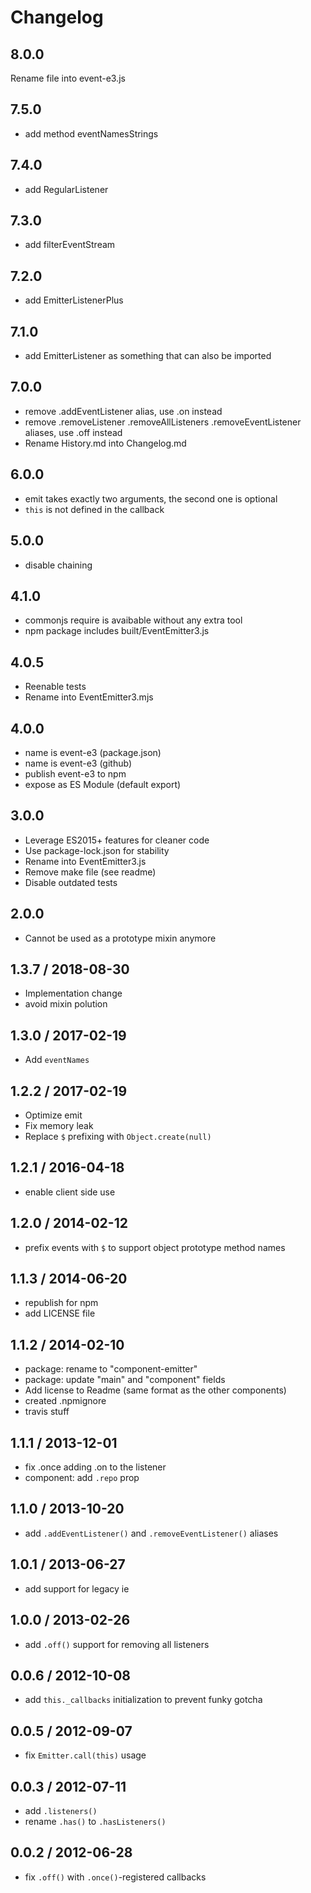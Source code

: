 # Changelog

## 8.0.0

Rename file into event-e3.js

## 7.5.0

 * add method eventNamesStrings

## 7.4.0

 * add RegularListener

## 7.3.0

 * add filterEventStream

## 7.2.0

 * add EmitterListenerPlus

## 7.1.0

 * add EmitterListener as something that can also be imported

## 7.0.0

 * remove .addEventListener alias, use .on instead
 * remove .removeListener .removeAllListeners .removeEventListener aliases, use .off instead
 * Rename History.md into Changelog.md
  
 ## 6.0.0

 * emit takes exactly two arguments, the second one is optional
 * `this` is not defined in the callback

## 5.0.0

 * disable chaining

## 4.1.0

 * commonjs require is avaibable without any extra tool
 * npm package includes built/EventEmitter3.js

## 4.0.5

 * Reenable tests
 * Rename into EventEmitter3.mjs

## 4.0.0

 * name is event-e3 (package.json)
 * name is event-e3 (github)
 * publish event-e3 to npm
 * expose as ES Module (default export)


## 3.0.0

 * Leverage ES2015+ features for cleaner code
 * Use package-lock.json for stability
 * Rename into EventEmitter3.js
 * Remove make file (see readme)
 * Disable outdated tests

## 2.0.0

 * Cannot be used as a prototype mixin anymore

## 1.3.7 / 2018-08-30

 * Implementation change
 * avoid mixin polution

## 1.3.0 / 2017-02-19

 * Add `eventNames`

## 1.2.2 / 2017-02-19

 * Optimize emit
 * Fix memory leak
 * Replace `$` prefixing with `Object.create(null)`

## 1.2.1 / 2016-04-18

 * enable client side use

## 1.2.0 / 2014-02-12

 * prefix events with `$` to support object prototype method names

## 1.1.3 / 2014-06-20

 * republish for npm
 * add LICENSE file

## 1.1.2 / 2014-02-10

  * package: rename to "component-emitter"
  * package: update "main" and "component" fields
  * Add license to Readme (same format as the other components)
  * created .npmignore
  * travis stuff

## 1.1.1 / 2013-12-01

  * fix .once adding .on to the listener
  * component: add `.repo` prop

## 1.1.0 / 2013-10-20

 * add `.addEventListener()` and `.removeEventListener()` aliases

## 1.0.1 / 2013-06-27

 * add support for legacy ie

## 1.0.0 / 2013-02-26

  * add `.off()` support for removing all listeners

## 0.0.6 / 2012-10-08

  * add `this._callbacks` initialization to prevent funky gotcha

## 0.0.5 / 2012-09-07

  * fix `Emitter.call(this)` usage

## 0.0.3 / 2012-07-11

  * add `.listeners()`
  * rename `.has()` to `.hasListeners()`

## 0.0.2 / 2012-06-28

  * fix `.off()` with `.once()`-registered callbacks
